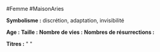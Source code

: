 #Femme #MaisonAries 

**Symbolisme :** discrétion, adaptation, invisibilité

**Age :**
**Taille :**
**Nombre de vies :**
**Nombres de résurrections :**

**Titres :** 
"
"

